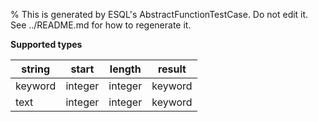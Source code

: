 % This is generated by ESQL's AbstractFunctionTestCase. Do not edit it. See ../README.md for how to regenerate it.

**Supported types**

| string | start | length | result |
| --- | --- | --- | --- |
| keyword | integer | integer | keyword |
| text | integer | integer | keyword |


